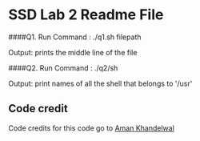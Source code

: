 # SSD Lab 2 Readme File

####Q1. 
Run Command : ./q1.sh filepath

Output: prints the middle line of the file

####Q2.
Run Command : ./q2/sh

Output: print names of all the shell that belongs to '/usr'


## Code credit

Code credits for this code go to [Aman Khandelwal](https://github.com/wolfblunt) 
